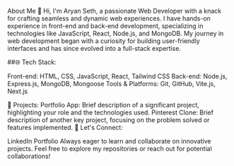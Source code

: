 About Me
👋 Hi, I'm Aryan Seth, a passionate Web Developer with a knack for crafting seamless and dynamic web experiences. I have hands-on experience in front-end and back-end development, specializing in technologies like JavaScript, React, Node.js, and MongoDB. My journey in web development began with a curiosity for building user-friendly interfaces and has since evolved into a full-stack expertise.

##🌐 Tech Stack:

Front-end: HTML, CSS, JavaScript, React, Tailwind CSS
Back-end: Node.js, Express.js, MongoDB, Mongoose
Tools & Platforms: Git, GitHub, Vite.js, Next.js

🚀 Projects:
Portfolio App: Brief description of a significant project, highlighting your role and the technologies used.
Pinterest Clone: Brief description of another key project, focusing on the problem solved or features implemented.
🔗 Let's Connect:

LinkedIn
Portfolio
Always eager to learn and collaborate on innovative projects. Feel free to explore my repositories or reach out for potential collaborations!

